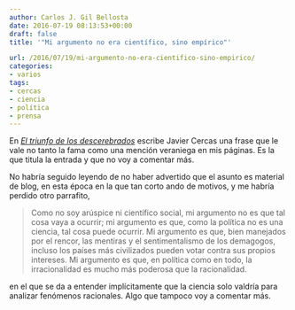 ```yaml
---
author: Carlos J. Gil Bellosta
date: 2016-07-19 08:13:53+00:00
draft: false
title: '"Mi argumento no era científico, sino empírico"'

url: /2016/07/19/mi-argumento-no-era-cientifico-sino-empirico/
categories:
- varios
tags:
- cercas
- ciencia
- política
- prensa
---
```


En _[El triunfo de los descerebrados](http://elpaissemanal.elpais.com/columna/triunfo-los-descerebrados/)_ escribe Javier Cercas una frase que le vale no tanto la fama como una mención veraniega en mis páginas. Es la que titula la entrada y que no voy a comentar más.

No habría seguido leyendo de no haber advertido que el asunto es material de blog, en esta época en la que tan corto ando de motivos, y me habría perdido otro parrafito,



<blockquote>Como no soy arúspice ni científico social, mi argumento no es que tal cosa vaya a ocurrir; mi argumento es que, como la política no es una ciencia, tal cosa puede ocurrir. Mi argumento es que, bien manejados por el rencor, las mentiras y el sentimentalismo de los demagogos, incluso los países más civilizados pueden votar contra sus propios intereses. Mi argumento es que, en política como en todo, la irracionalidad es mucho más poderosa que la racionalidad.</blockquote>



en el que se da a entender implícitamente que la ciencia solo valdría para analizar fenómenos racionales. Algo que tampoco voy a comentar más.
